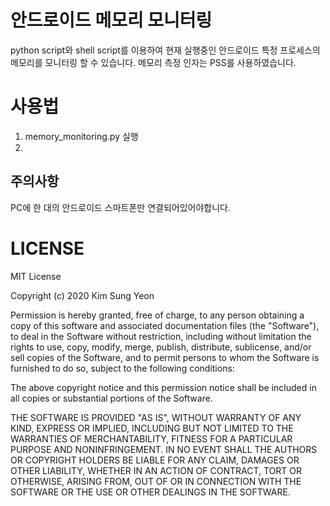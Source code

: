 # 안드로이드 메모리 모니터링
python script와 shell script를 이용하여 현재 실행중인 안드로이드 특정 프로세스의 메모리를 모니터링 할 수 있습니다.
메모리 측정 인자는 PSS를 사용하였습니다.

# 사용법
1. memory_monitoring.py 실행
2. 

## 주의사항
PC에 한 대의 안드로이드 스마트폰만 연결되어있어야합니다.


# LICENSE
MIT License

Copyright (c) 2020 Kim Sung Yeon

Permission is hereby granted, free of charge, to any person obtaining a copy
of this software and associated documentation files (the "Software"), to deal
in the Software without restriction, including without limitation the rights
to use, copy, modify, merge, publish, distribute, sublicense, and/or sell
copies of the Software, and to permit persons to whom the Software is
furnished to do so, subject to the following conditions:

The above copyright notice and this permission notice shall be included in all
copies or substantial portions of the Software.

THE SOFTWARE IS PROVIDED "AS IS", WITHOUT WARRANTY OF ANY KIND, EXPRESS OR
IMPLIED, INCLUDING BUT NOT LIMITED TO THE WARRANTIES OF MERCHANTABILITY,
FITNESS FOR A PARTICULAR PURPOSE AND NONINFRINGEMENT. IN NO EVENT SHALL THE
AUTHORS OR COPYRIGHT HOLDERS BE LIABLE FOR ANY CLAIM, DAMAGES OR OTHER
LIABILITY, WHETHER IN AN ACTION OF CONTRACT, TORT OR OTHERWISE, ARISING FROM,
OUT OF OR IN CONNECTION WITH THE SOFTWARE OR THE USE OR OTHER DEALINGS IN THE
SOFTWARE.
